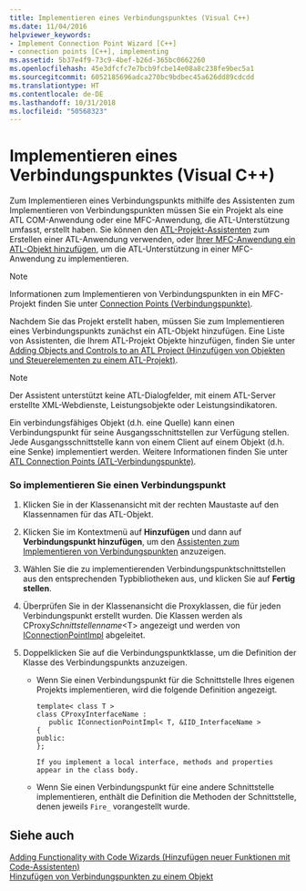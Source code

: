```yaml
---
title: Implementieren eines Verbindungspunktes (Visual C++)
ms.date: 11/04/2016
helpviewer_keywords:
- Implement Connection Point Wizard [C++]
- connection points [C++], implementing
ms.assetid: 5b37e4f9-73c9-4bef-b26d-365bc0662260
ms.openlocfilehash: 45e3dfcfc7e7bcb9fcbe14e08a8c238fe9bec5a1
ms.sourcegitcommit: 6052185696adca270bc9bdbec45a626dd89cdcdd
ms.translationtype: HT
ms.contentlocale: de-DE
ms.lasthandoff: 10/31/2018
ms.locfileid: "50568323"
---
```

# <a name="implementing-a-connection-point-visual-c"></a>Implementieren eines Verbindungspunktes (Visual C++)

Zum Implementieren eines Verbindungspunkts mithilfe des Assistenten zum Implementieren von Verbindungspunkten müssen Sie ein Projekt als eine ATL COM-Anwendung oder eine MFC-Anwendung, die ATL-Unterstützung umfasst, erstellt haben. Sie können den [ATL-Projekt-Assistenten](../atl/reference/atl-project-wizard.md) zum Erstellen einer ATL-Anwendung verwenden, oder [Ihrer MFC-Anwendung ein ATL-Objekt hinzufügen](../mfc/reference/adding-atl-support-to-your-mfc-project.md), um die ATL-Unterstützung in einer MFC-Anwendung zu implementieren.

> [!NOTE]
>  Informationen zum Implementieren von Verbindungspunkten in ein MFC-Projekt finden Sie unter [Connection Points (Verbindungspunkte)](../mfc/connection-points.md).

Nachdem Sie das Projekt erstellt haben, müssen Sie zum Implementieren eines Verbindungspunkts zunächst ein ATL-Objekt hinzufügen. Eine Liste von Assistenten, die Ihrem ATL-Projekt Objekte hinzufügen, finden Sie unter [Adding Objects and Controls to an ATL Project (Hinzufügen von Objekten und Steuerelementen zu einem ATL-Projekt)](../atl/reference/adding-objects-and-controls-to-an-atl-project.md).

> [!NOTE]
>  Der Assistent unterstützt keine ATL-Dialogfelder, mit einem ATL-Server erstellte XML-Webdienste, Leistungsobjekte oder Leistungsindikatoren.

Ein verbindungsfähiges Objekt (d.h. eine Quelle) kann einen Verbindungspunkt für seine Ausgangsschnittstellen zur Verfügung stellen. Jede Ausgangsschnittstelle kann von einem Client auf einem Objekt (d.h. eine Senke) implementiert werden. Weitere Informationen finden Sie unter [ATL Connection Points (ATL-Verbindungspunkte)](../atl/atl-connection-points.md).

### <a name="to-implement-a-connection-point"></a>So implementieren Sie einen Verbindungspunkt

1. Klicken Sie in der Klassenansicht mit der rechten Maustaste auf den Klassennamen für das ATL-Objekt.

1. Klicken Sie im Kontextmenü auf **Hinzufügen** und dann auf **Verbindungspunkt hinzufügen**, um den [Assistenten zum Implementieren von Verbindungspunkten](../ide/implement-connection-point-wizard.md) anzuzeigen.

1. Wählen Sie die zu implementierenden Verbindungspunktschnittstellen aus den entsprechenden Typbibliotheken aus, und klicken Sie auf **Fertig stellen**.

1. Überprüfen Sie in der Klassenansicht die Proxyklassen, die für jeden Verbindungspunkt erstellt wurden. Die Klassen werden als CProxy*Schnittstellenname*\<T> angezeigt und werden von [IConnectionPointImpl](../atl/reference/iconnectionpointimpl-class.md) abgeleitet.

1. Doppelklicken Sie auf die Verbindungspunktklasse, um die Definition der Klasse des Verbindungspunkts anzuzeigen.

   - Wenn Sie einen Verbindungspunkt für die Schnittstelle Ihres eigenen Projekts implementieren, wird die folgende Definition angezeigt.

        ```
        template< class T >
        class CProxyInterfaceName :
           public IConnectionPointImpl< T, &IID_InterfaceName >
        {
        public:
        };
        ```

         If you implement a local interface, methods and properties appear in the class body.

   - Wenn Sie einen Verbindungspunkt für eine andere Schnittstelle implementieren, enthält die Definition die Methoden der Schnittstelle, denen jeweils `Fire_` vorangestellt wurde.

## <a name="see-also"></a>Siehe auch

[Adding Functionality with Code Wizards (Hinzufügen neuer Funktionen mit Code-Assistenten)](../ide/adding-functionality-with-code-wizards-cpp.md)<br>
[Hinzufügen von Verbindungspunkten zu einem Objekt](../atl/adding-connection-points-to-an-object.md)